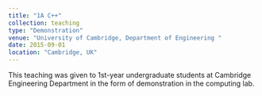 ```yaml
---
title: "1A C++"
collection: teaching
type: "Demonstration"
venue: "University of Cambridge, Department of Engineering "
date: 2015-09-01
location: "Cambridge, UK"
---
```


This teaching was given to 1st-year undergraduate students at Cambridge Engineering Department in the form of demonstration in the computing lab.

<!---
======

Heading 2
======

Heading 3
======
--->
